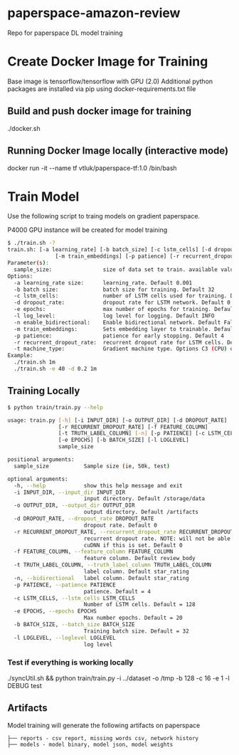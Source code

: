 # paperspace-amazon-review
Repo for paperspace DL model training


# Create Docker Image for Training

Base image is tensorflow/tensorflow with GPU (2.0)
Additional python packages are installed via pip using docker-requirements.txt file

## Build and push docker image for training

./docker.sh

## Running Docker Image locally (interactive mode)

docker run -it --name tf vtluk/paperspace-tf:1.0 /bin/bash


# Train Model

Use the following script to traing models on gradient paperspace.

P4000 GPU instance will be created for model training

```bash
$ ./train.sh -?
train.sh: [-a learning_rate] [-b batch_size] [-c lstm_cells] [-d dropout_rate] [-e epochs] [-l log_level]
               [-m train_embeddings] [-p patience] [-r recurrent_dropout_rate] [-t machine_type] <sample size>
Parameter(s):
  sample_size:                size of data set to train. available values: test, 50k, 100k, 200k, 500k, 1m, 2m, 4m, all
Options:
  -a learning_rate size:      learning_rate. Default 0.001
  -b batch size:              batch size for training. Default 32
  -c lstm_cells:              number of LSTM cells used for training. Default 128
  -d dropout_rate:            dropout rate for LSTM network. Default 0
  -e epochs:                  max number of epochs for training. Default 20
  -l log_level:               log level for logging. Default INFO
  -n enable_bidirectional:    Enable bidirectional network. Default False
  -m train_embeddings:        Sets embedding layer to trainable. Default False
  -p patience:                patience for early stopping. Default 4
  -r recurrent_dropout_rate:  recurrent dropout rate for LSTM cells. Default 0
  -t machine_type:            Gradient machine type. Options C3 (CPU) or P4000 (GPU). Default P4000
Example:
  ./train.sh 1m
  ./train.sh -e 40 -d 0.2 1m
```

## Training Locally

```bash
$ python train/train.py --help

usage: train.py [-h] [-i INPUT_DIR] [-o OUTPUT_DIR] [-d DROPOUT_RATE]
                [-r RECURRENT_DROPOUT_RATE] [-f FEATURE_COLUMN]
                [-t TRUTH_LABEL_COLUMN] [-n] [-p PATIENCE] [-c LSTM_CELLS]
                [-e EPOCHS] [-b BATCH_SIZE] [-l LOGLEVEL]
                sample_size

positional arguments:
  sample_size           Sample size (ie, 50k, test)

optional arguments:
  -h, --help            show this help message and exit
  -i INPUT_DIR, --input_dir INPUT_DIR
                        input directory. Default /storage/data
  -o OUTPUT_DIR, --output_dir OUTPUT_DIR
                        output directory. Default /artifacts
  -d DROPOUT_RATE, --dropout_rate DROPOUT_RATE
                        dropout rate. Default 0
  -r RECURRENT_DROPOUT_RATE, --recurrent_dropout_rate RECURRENT_DROPOUT_RATE
                        recurrent dropout rate. NOTE: will not be able to
                        cuDNN if this is set. Default 0
  -f FEATURE_COLUMN, --feature_column FEATURE_COLUMN
                        feature column. Default review_body
  -t TRUTH_LABEL_COLUMN, --truth_label_column TRUTH_LABEL_COLUMN
                        label column. Default star_rating
  -n, --bidirectional   label column. Default star_rating
  -p PATIENCE, --patience PATIENCE
                        patience. Default = 4
  -c LSTM_CELLS, --lstm_cells LSTM_CELLS
                        Number of LSTM cells. Default = 128
  -e EPOCHS, --epochs EPOCHS
                        Max number epochs. Default = 20
  -b BATCH_SIZE, --batch_size BATCH_SIZE
                        Training batch size. Default = 32
  -l LOGLEVEL, --loglevel LOGLEVEL
                        log level
```


### Test if everything is working locally

./syncUtil.sh &&  python train/train.py -i ../dataset -o /tmp -b 128 -c 16 -e 1 -l DEBUG test

## Artifacts

Model training will generate the following artifacts on paperspace

```log
├── reports - csv report, missing words csv, network history
├── models - model binary, model json, model weights
```



  
